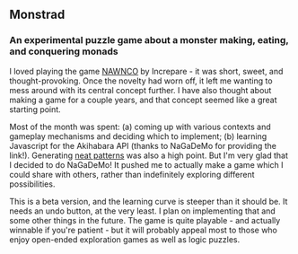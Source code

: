 ## Monstrad
### An experimental puzzle game about a monster making, eating, and conquering monads

I loved playing the game [NAWNCO](http://ded.increpare.com/~locus/nawnco) by Increpare - it was short, sweet, and thought-provoking. Once the novelty had worn off, it left me wanting to mess around with its central concept further. I have also thought about making a game for a couple years, and that concept seemed like a great starting point. 

Most of the month was spent: (a) coming up with various contexts and gameplay mechanisms and deciding which to implement; (b) learning Javascript for the Akihabara API (thanks to NaGaDeMo for providing the link!). Generating [neat patterns](https://github.com/marycourtland/Monstrad/raw/gh-pages/images/monad_patterns.png) was also a high point. But I'm very glad that I decided to do NaGaDeMo! It pushed me to actually make a game which I could share with others, rather than indefinitely exploring different possibilities.

This is a beta version, and the learning curve is steeper than it should be. It needs an undo button, at the very least. I plan on implementing that and some other things in the future. The game is quite playable - and actually winnable if you're patient - but it will probably appeal most to those who enjoy open-ended exploration games as well as logic puzzles.